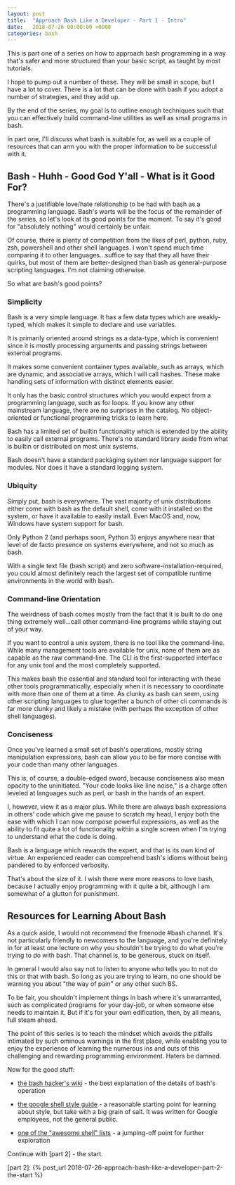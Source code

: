 ```yaml
---
layout: post
title:  "Approach Bash Like a Developer - Part 1 - Intro"
date:   2018-07-26 00:00:00 +0000
categories: bash
---
```


This is part one of a series on how to approach bash programming in a
way that's safer and more structured than your basic script, as taught
by most tutorials.

I hope to pump out a number of these. They will be small in scope, but I
have a lot to cover. There is a lot that can be done with bash if you
adopt a number of strategies, and they add up.

By the end of the series, my goal is to outline enough techniques such
that you can effectively build command-line utilities as well as small
programs in bash.

In part one, I'll discuss what bash is suitable for, as well as a couple
of resources that can arm you with the proper information to be
successful with it.

Bash - Huhh - Good God Y'all - What is it Good For?
---------------------------------------------------

There's a justifiable love/hate relationship to be had with bash as a
programming language. Bash's warts will be the focus of the remainder of
the series, so let's look at its good points for the moment. To say it's
good for "absolutely nothing" would certainly be unfair.

Of course, there is plenty of competition from the likes of perl,
python, ruby, zsh, powershell and other shell languages. I won't spend
much time comparing it to other languages...suffice to say that they all
have their quirks, but most of them are better-designed than bash as
general-purpose scripting languages. I'm not claiming otherwise.

So what are bash's good points?

### Simplicity

Bash is a very simple language. It has a few data types which are
weakly-typed, which makes it simple to declare and use variables.

It is primarily oriented around strings as a data-type, which is
convenient since it is mostly processing arguments and passing strings
between external programs.

It makes some convenient container types available, such as arrays,
which are dynamic, and associative arrays, which I will call hashes.
These make handling sets of information with distinct elements easier.

It only has the basic control structures which you would expect from a
programming language, such as for loops. If you know any other
mainstream language, there are no surprises in the catalog. No
object-oriented or functional programming tricks to learn here.

Bash has a limited set of builtin functionality which is extended by the
ability to easily call external programs. There's no standard library
aside from what is builtin or distributed on most unix systems.

Bash doesn't have a standard packaging system nor language support for
modules. Nor does it have a standard logging system.

### Ubiquity

Simply put, bash is everywhere. The vast majority of unix distributions
either come with bash as the default shell, come with it installed on
the system, or have it available to easily install. Even MacOS and, now,
Windows have system support for bash.

Only Python 2 (and perhaps soon, Python 3) enjoys anywhere near that
level of de facto presence on systems everywhere, and not so much as
bash.

With a single text file (bash script) and zero
software-installation-required, you could almost definitely reach the
largest set of compatible runtime environments in the world with bash.

### Command-line Orientation

The weirdness of bash comes mostly from the fact that it is built to do
one thing extremely well...call other command-line programs while
staying out of your way.

If you want to control a unix system, there is no tool like the
command-line. While many management tools are available for unix, none
of them are as capable as the raw command-line. The CLI is the
first-supported interface for any unix tool and the most completely
supported.

This makes bash the essential and standard tool for interacting with
these other tools programmatically, especially when it is necessary to
coordinate with more than one of them at a time. As clunky as bash can
seem, using other scripting languages to glue together a bunch of other
cli commands is far more clunky and likely a mistake (with perhaps the
exception of other shell languages).

### Conciseness

Once you've learned a small set of bash's operations, mostly string
manipulation expressions, bash can allow you to be far more concise with
your code than many other languages.

This is, of course, a double-edged sword, because conciseness also mean
opacity to the uninitiated. "Your code looks like line noise," is a
charge often leveled at languages such as perl, or bash in the hands of
an expert.

I, however, view it as a major plus. While there are always bash
expressions in others' code which give me pause to scratch my head, I
enjoy both the ease with which I can now compose powerful expressions,
as well as the ability to fit quite a lot of functionality within a
single screen when I'm trying to understand what the code is doing.

Bash is a language which rewards the expert, and that is its own kind of
virtue. An experienced reader can comprehend bash's idioms without being
pandered to by enforced verbosity.

That's about the size of it. I wish there were more reasons to love
bash, because I actually enjoy programming with it quite a bit, although
I am somewhat of a glutton for punishment.

Resources for Learning About Bash
---------------------------------

As a quick aside, I would not recommend the freenode \#bash channel.
It's not particularly friendly to newcomers to the language, and you're
definitely in for at least one lecture on why you shouldn't be trying to
do what you're trying to do with bash. That channel is, to be generous,
stuck on itself.

In general I would also say not to listen to anyone who tells you to not
do this or that with bash. So long as you are trying to learn, no one
should be warning you about "the way of pain" or any other such BS.

To be fair, you shouldn't implement things in bash where it's
unwarranted, such as complicated programs for your day-job, or when
someone else needs to maintain it. But if it's for your own edification,
then, by all means, full steam ahead.

The point of this series is to teach the mindset which avoids the
pitfalls intimated by such ominous warnings in the first place, while
enabling you to enjoy the experience of learning the numerous ins and
outs of this challenging and rewarding programming environment. Haters
be damned.

Now for the good stuff:

-   [the bash hacker's wiki] - the best explanation of the details of
    bash's operation

-   [the google shell style guide] - a reasonable starting point for
    learning about style, but take with a big grain of salt. It was
    written for Google employees, not the general public.

-   [one of the "awesome shell" lists] - a jumping-off point for further
    exploration

Continue with [part 2] - the start.

  [the bash hacker's wiki]: http://wiki.bash-hackers.org/
  [the google shell style guide]: https://google.github.io/styleguide/shell.xml
  [one of the "awesome shell" lists]: https://github.com/alebcay/awesome-shell
  [part 2]: {% post_url 2018-07-26-approach-bash-like-a-developer-part-2-the-start %}
